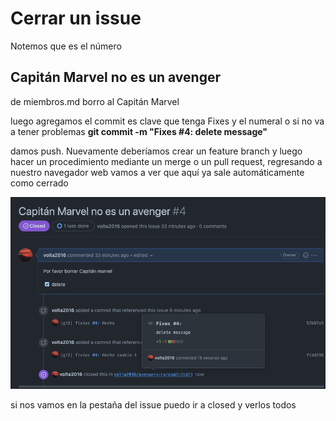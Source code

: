 # Cerrar un issue

Notemos que es el número

## Capitán Marvel no es un avenger

de miembros.md borro al Capitán Marvel

luego agregamos el commit
es clave que tenga Fixes y el numeral o si no va a tener problemas
**git commit -m "Fixes #4: delete message"**

damos push. Nuevamente deberíamos crear un feature branch y luego
hacer un procedimiento mediante un merge o un pull request, regresando a
nuestro navegador web vamos a ver que aquí ya sale automáticamente como cerrado

![closed](/images/closed.png)

si nos vamos en la pestaña del issue puedo ir a closed y verlos todos
